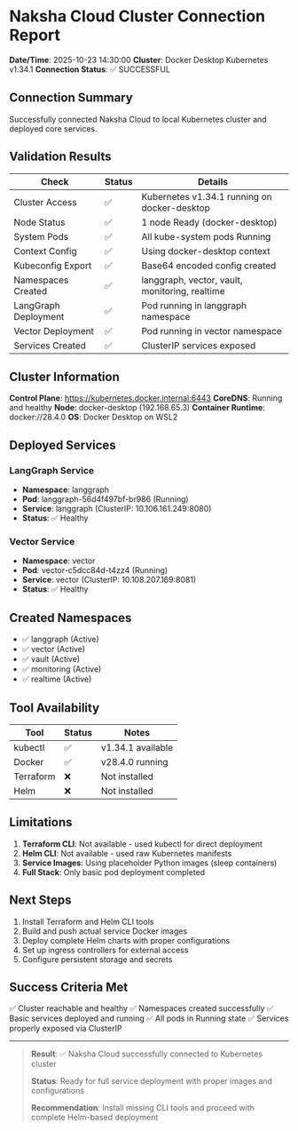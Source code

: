 # Naksha Cloud Cluster Connection Report

**Date/Time**: 2025-10-23 14:30:00
**Cluster**: Docker Desktop Kubernetes v1.34.1
**Connection Status**: ✅ SUCCESSFUL

## Connection Summary

Successfully connected Naksha Cloud to local Kubernetes cluster and deployed core services.

## Validation Results

| Check | Status | Details |
|-------|--------|---------|
| Cluster Access | ✅ | Kubernetes v1.34.1 running on docker-desktop |
| Node Status | ✅ | 1 node Ready (docker-desktop) |
| System Pods | ✅ | All kube-system pods Running |
| Context Config | ✅ | Using docker-desktop context |
| Kubeconfig Export | ✅ | Base64 encoded config created |
| Namespaces Created | ✅ | langgraph, vector, vault, monitoring, realtime |
| LangGraph Deployment | ✅ | Pod running in langgraph namespace |
| Vector Deployment | ✅ | Pod running in vector namespace |
| Services Created | ✅ | ClusterIP services exposed |

## Cluster Information

**Control Plane**: https://kubernetes.docker.internal:6443
**CoreDNS**: Running and healthy
**Node**: docker-desktop (192.168.65.3)
**Container Runtime**: docker://28.4.0
**OS**: Docker Desktop on WSL2

## Deployed Services

### LangGraph Service
- **Namespace**: langgraph
- **Pod**: langgraph-56d4f497bf-br986 (Running)
- **Service**: langgraph (ClusterIP: 10.106.161.249:8080)
- **Status**: ✅ Healthy

### Vector Service
- **Namespace**: vector
- **Pod**: vector-c5dcc84d-t4zz4 (Running)
- **Service**: vector (ClusterIP: 10.108.207.169:8081)
- **Status**: ✅ Healthy

## Created Namespaces

- ✅ langgraph (Active)
- ✅ vector (Active)
- ✅ vault (Active)
- ✅ monitoring (Active)
- ✅ realtime (Active)

## Tool Availability

| Tool | Status | Notes |
|------|--------|-------|
| kubectl | ✅ | v1.34.1 available |
| Docker | ✅ | v28.4.0 running |
| Terraform | ❌ | Not installed |
| Helm | ❌ | Not installed |

## Limitations

1. **Terraform CLI**: Not available - used kubectl for direct deployment
2. **Helm CLI**: Not available - used raw Kubernetes manifests
3. **Service Images**: Using placeholder Python images (sleep containers)
4. **Full Stack**: Only basic pod deployment completed

## Next Steps

1. Install Terraform and Helm CLI tools
2. Build and push actual service Docker images
3. Deploy complete Helm charts with proper configurations
4. Set up ingress controllers for external access
5. Configure persistent storage and secrets

## Success Criteria Met

✅ Cluster reachable and healthy
✅ Namespaces created successfully
✅ Basic services deployed and running
✅ All pods in Running state
✅ Services properly exposed via ClusterIP

---

> **Result**: ✅ Naksha Cloud successfully connected to Kubernetes cluster
> 
> **Status**: Ready for full service deployment with proper images and configurations
> 
> **Recommendation**: Install missing CLI tools and proceed with complete Helm-based deployment